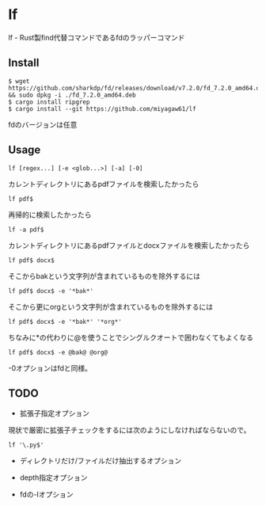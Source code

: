 # lf

lf - Rust製find代替コマンドであるfdのラッパーコマンド

## Install

```
$ wget https://github.com/sharkdp/fd/releases/download/v7.2.0/fd_7.2.0_amd64.deb && sudo dpkg -i ./fd_7.2.0_amd64.deb
$ cargo install ripgrep
$ cargo install --git https://github.com/miyagaw61/lf
```

fdのバージョンは任意

## Usage

```
lf [regex...] [-e <glob...>] [-a] [-0]
```

カレントディレクトリにあるpdfファイルを検索したかったら

```
lf pdf$
```

再帰的に検索したかったら

```
lf -a pdf$
```

カレントディレクトリにあるpdfファイルとdocxファイルを検索したかったら

```
lf pdf$ docx$
```

そこからbakという文字列が含まれているものを除外するには

```
lf pdf$ docx$ -e '*bak*'
```

そこから更にorgという文字列が含まれているものを除外するには

```
lf pdf$ docx$ -e '*bak*' '*org*'
```

ちなみに*の代わりに@を使うことでシングルクオートで囲わなくてもよくなる

```
lf pdf$ docx$ -e @bak@ @org@
```

-0オプションはfdと同様。

## TODO

- 拡張子指定オプション

現状で厳密に拡張子チェックをするには次のようにしなければならないので。

```
lf '\.py$'
```

- ディレクトリだけ/ファイルだけ抽出するオプション

- depth指定オプション

- fdの-Iオプション
